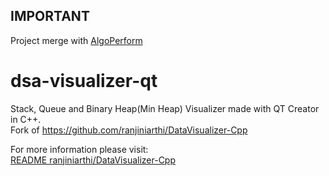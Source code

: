 ## IMPORTANT
Project merge with [AlgoPerform](https://github.com/gaganyadav80/AlgoPerform)

# dsa-visualizer-qt
Stack, Queue and Binary Heap(Min Heap) Visualizer made with QT Creator in C++. <br>
Fork of https://github.com/ranjiniarthi/DataVisualizer-Cpp


For more information please visit: <br>
[README ranjiniarthi/DataVisualizer-Cpp](https://github.com/ranjiniarthi/DataVisualizer-Cpp/blob/master/README.md)
